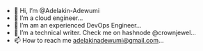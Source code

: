 - 👋 Hi, I’m @Adelakin-Adewumi
- 👀 I’m a cloud engineer...
- 🌱 I’m am an experienced DevOps Engineer...
- 💞️ I’m a technical writer. Check me on hashnode @crownjewel...
- 📫 How to reach me adelakinadewumi@gmail.com...

<!---
Adelakin-Adewumi/Adelakin-Adewumi is a ✨ special ✨ repository because its `README.md` (this file) appears on your GitHub profile.
You can click the Preview link to take a look at your changes.
--->
